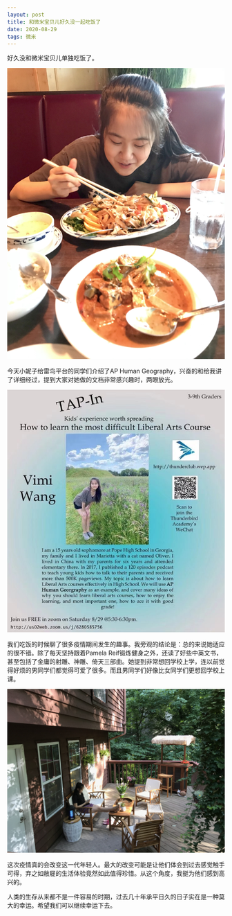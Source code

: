 ```yaml
---
layout: post
title: 和微米宝贝儿好久没一起吃饭了
date: 2020-08-29
tags: 微米
---
```

好久没和微米宝贝儿单独吃饭了。

![](/images/posts/vimi_thai_resturant.jpg)

今天小妮子给雷鸟平台的同学们介绍了AP Human Geography，兴奋的和给我讲了详细经过，提到大家对她做的文档非常感兴趣时，两眼放光。

![](/images/posts/vimi_ap_human.jpg)

我们吃饭的时候聊了很多疫情期间发生的趣事。我旁观的结论是：总的来说她适应的很不错。除了每天坚持跟着Pamela Reif锻炼健身之外，还读了好些中英文书，甚至包括了金庸的射雕、神雕、倚天三部曲。她提到非常想回学校上学，连以前觉得好烦的男同学们都觉得可爱了很多。而且男同学们好像比女同学们更想回学校上课。

![](/images/posts/vimi_backyard.jpg)

这次疫情真的会改变这一代年轻人。最大的改变可能是让他们体会到过去感觉触手可得，弃之如敝屣的生活体验竟然如此值得珍惜。从这个角度，我挺为他们感到高兴的。

人类的生存从来都不是一件容易的时期，过去几十年承平日久的日子实在是一种莫大的幸运。希望我们可以继续幸运下去。

